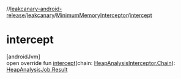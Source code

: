 //[leakcanary-android-release](../../../index.md)/[leakcanary](../index.md)/[MinimumMemoryInterceptor](index.md)/[intercept](intercept.md)

# intercept

[androidJvm]\
open override fun [intercept](intercept.md)(chain: [HeapAnalysisInterceptor.Chain](../-heap-analysis-interceptor/-chain/index.md)): [HeapAnalysisJob.Result](../-heap-analysis-job/-result/index.md)
